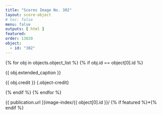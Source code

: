 ```yaml
---
title: "Scores Image No. 302"
layout: score-object
# toc: false
menu: false
outputs: [ html ]
featured: 
order: 13020
object:
  - id: "302"
---
```


{% for obj in objects.object_list %}
{% if obj.id == object[0].id %}

{{ obj.extended_caption }}

{{ obj.credit }} {.object-credit}

{% endif %}
{% endfor %}

<div class="object-credit object-url is-print-only">

{{ publication.url }}image-index/{{ object[0].id }}/ {% if featured %}*{% endif %}

</div>
